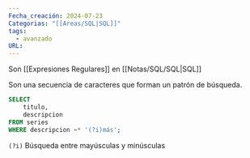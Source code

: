 ```yaml
---
Fecha_creación: 2024-07-23
Categorias: "[[Areas/SQL|SQL]]"
tags:
  - avanzado
URL:
---
```


Son [[Expresiones Regulares]] en [[Notas/SQL/SQL|SQL]] 

Son una secuencia de caracteres que forman un patrón de búsqueda.

```sql
SELECT
	titulo,
	descripcion
FROM series
WHERE descripcion ~* '(?i)más';
```

`(?i)` Búsqueda entre mayúsculas y minúsculas